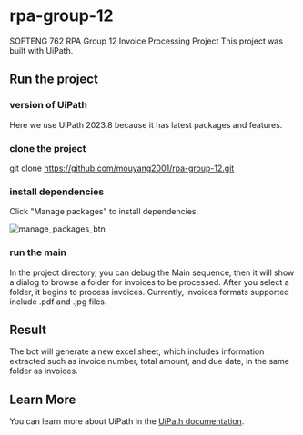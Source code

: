 # rpa-group-12
SOFTENG 762 RPA Group 12 Invoice Processing Project
This project was built with UiPath.
## Run the project
### version of UiPath
   Here we use UiPath 2023.8 because it has latest packages and features.
### clone the project
git clone https://github.com/mouyang2001/rpa-group-12.git
### install dependencies
   Click "Manage packages" to install dependencies.
   
   ![manage_packages_btn](https://github.com/mouyang2001/rpa-group-12/assets/61965934/ea3f3020-d6d9-44ea-adf5-cdf41a58d626)

### run the main
   In the project directory, you can debug the Main sequence, then it will show a dialog to browse a folder for invoices to be processed. After you select a folder, it begins to process invoices. Currently, invoices formats supported include .pdf and .jpg files.
## Result
The bot will generate a new excel sheet, which includes information extracted such as invoice number, total amount, and due date, in the same folder as invoices.
## Learn More
You can learn more about UiPath in the [UiPath documentation](https://docs.uipath.com/).
